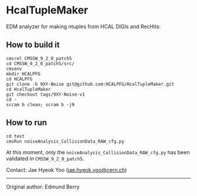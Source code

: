 HcalTupleMaker
==============

EDM analyzer for making ntuples from HCAL DIGIs and RecHits:

## How to build it 
``` 
cmsrel CMSSW_9_2_0_patch5
cd CMSSW_9_2_0_patch5/src/
cmsenv
mkdir HCALPFG
cd HCALPFG
git clone -b 9XY-Noise git@github.com:HCALPFG/HcalTupleMaker.git
cd HcalTupleMaker
git checkout tags/9XY-Noise-v1
cd -
scram b clean; scram b -j9
``` 

## How to run
``` 
cd test
cmsRun noiseAnalysis_CollisionData_RAW_cfg.py
``` 
At this moment, only the `noiseAnalysis_CollisionData_RAW_cfg.py` has been validated in `CMSSW_9_2_0_patch5`.  

Contact: Jae Hyeok Yoo (jae.hyeok.yoo@cern.ch) 

-------------
Original author: Edmund Berry
